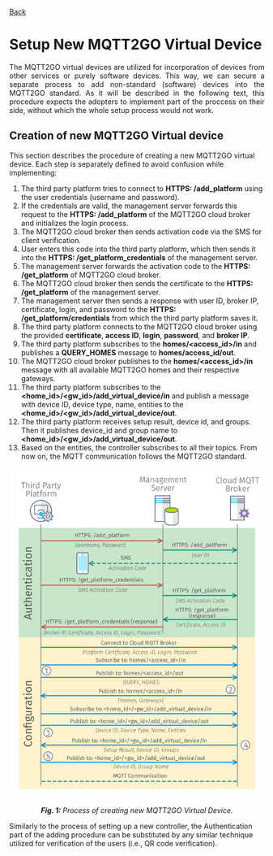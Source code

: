 [Back](./index.md#add-devices)

# Setup New MQTT2GO Virtual Device
<p align="justify" >
The MQTT2GO virtual devices are utilized for incorporation of devices from other services or purely software devices. This way, we can secure a separate process to add non-standard (software) devices into the MQTT2GO standard. As it will be described in the following text, this procedure expects the adopters to implement part of the proccess on their side, without which the whole setup process would not work.
</p>

## Creation of new MQTT2GO Virtual device
This section describes the procedure of creating a new MQTT2GO virtual device. Each step is separately defined to avoid confusion while implementing:

1. The third party platform tries to connect to __HTTPS: /add_platform__ using the user credentials (username and password).
1. If the credentials are valid, the management server forwards this request to the __HTTPS: /add_platform__ of the MQTT2GO cloud broker and initializes the login process.
1. The MQTT2GO cloud broker then sends activation code via the SMS for client verification.
1. User enters this code into the third party platform, which then sends it into the __HTTPS: /get_platform_credentials__ of the management server.
1. The management server forwards the activation code to the __HTTPS: /get_platform__ of MQTT2GO cloud broker.
1. The MQTT2GO cloud broker then sends the certificate to the __HTTPS: /get_platform__ of the management server.
1. The management server then sends a response with user ID, broker IP, certificate, login, and password to the __HTTPS: /get_platform/credentials__ from which the third party platform saves it.
1. The third party platform connects to the MQTT2GO cloud broker using the provided __certificate__,  __access ID__, __login__, __password__, and __broker IP__.
1. The third party platform subscribes to the __homes/\<access_id\>/in__ and publishes a __QUERY_HOMES__ message to __homes/access_id/out__.
1. The MQTT2GO cloud broker publishes to the __homes/\<access_id\>/in__ message with all available MQTT2GO homes and their respective gateways. 
1. The third party platform subscribes to the __\<home_id\>/\<gw_id\>/add_virtual_device/in__ and publish a message with device ID, device type, name, entities to the __\<home_id\>/\<gw_id\>/add_virtual_device/out__.
1. The third party platform receives setup result, device id, and groups. Then it publishes device_id and group name to __\<home_id\>/\<gw_id\>/add_virtual_device/out__.
1. Based on the entities, the controller subscribes to all their topics. From now on, the MQTT communication follows the MQTT2GO standard.

<p align="center" >
	<img src="third_party_login.svg" alt="Process of creating new MQTT2GO Virtual Device">
</p>
<p align="center" >
	<a name="create-device-fig"></a><em><strong>Fig. 1:</strong> Process of creating new MQTT2GO Virtual Device.</em>
</p>

Similarly to the process of setting up a new controller, the Authentication part of the adding procedure can be substituted by any similar technique utilized for verification of the users (i.e., QR code verification).